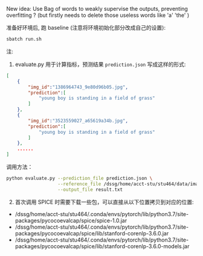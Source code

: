 New idea:
Use Bag of words to weakly supervise the outputs, preventing overfitting ? (but firstly needs to delete those useless words like 'a' 'the' )


准备好环境后, 跑 baseline (注意将环境初始化部分改成自己的设置):

```bash
sbatch run.sh
```


注: 
1. evaluate.py 用于计算指标，预测结果 `prediction.json` 写成这样的形式:
```json
[
    {
        "img_id":"1386964743_9e80d96b05.jpg",
        "prediction":[
            "young boy is standing in a field of grass"
        ]
    },
    {
        "img_id":"3523559027_a65619a34b.jpg",
        "prediction":[
            "young boy is standing in a field of grass"
        ]
    },
    ......
]
```
调用方法：
```bash
python evaluate.py --prediction_file prediction.json \
                   --reference_file /dssg/home/acct-stu/stu464/data/image_caption/caption.txt \
                   --output_file result.txt
```
2. 首次调用 SPICE 时需要下载一些包，可以直接从以下位置拷贝到对应的位置:
* /dssg/home/acct-stu/stu464/.conda/envs/pytorch/lib/python3.7/site-packages/pycocoevalcap/spice/spice-1.0.jar
* /dssg/home/acct-stu/stu464/.conda/envs/pytorch/lib/python3.7/site-packages/pycocoevalcap/spice/lib/stanford-corenlp-3.6.0.jar
* /dssg/home/acct-stu/stu464/.conda/envs/pytorch/lib/python3.7/site-packages/pycocoevalcap/spice/lib/stanford-corenlp-3.6.0-models.jar
